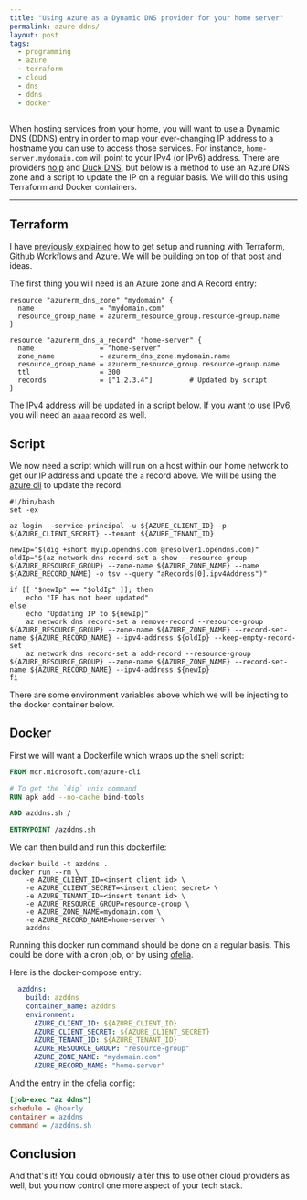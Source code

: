```yaml
---
title: "Using Azure as a Dynamic DNS provider for your home server"
permalink: azure-ddns/
layout: post
tags:
  - programming
  - azure
  - terraform
  - cloud
  - dns
  - ddns
  - docker
---
```


When hosting services from your home, you will want to use a Dynamic DNS (DDNS) entry in order to map your ever-changing IP address to a hostname you can use to access those services. For instance, `home-server.mydomain.com` will point to your IPv4 (or IPv6) address. There are providers [noip](https://www.noip.com/) and [Duck DNS](https://www.duckdns.org/), but below is a method to use an Azure DNS zone and a script to update the IP on a regular basis. We will do this using Terraform and Docker containers.

---

## Terraform

I have [previously explained](2021-06-22-azure-cdn.md) how to get setup and running with Terraform, Github Workflows and Azure. We will be building on top of that post and ideas.

The first thing you will need is an Azure zone and A Record entry:

```hcl
resource "azurerm_dns_zone" "mydomain" {
  name                = "mydomain.com"
  resource_group_name = azurerm_resource_group.resource-group.name
}

resource "azurerm_dns_a_record" "home-server" {
  name                = "home-server"
  zone_name           = azurerm_dns_zone.mydomain.name
  resource_group_name = azurerm_resource_group.resource-group.name
  ttl                 = 300
  records             = ["1.2.3.4"]         # Updated by script
}
```

The IPv4 address will be updated in a script below. If you want to use IPv6, you will need an [`aaaa`](https://registry.terraform.io/providers/hashicorp/azurerm/latest/docs/resources/dns_aaaa_record) record as well.

## Script

We now need a script which will run on a host within our home network to get our IP address and update the `a` record above. We will be using the [azure cli](https://docs.microsoft.com/en-us/cli/azure/install-azure-cli) to update the record.

```shell
#!/bin/bash
set -ex

az login --service-principal -u ${AZURE_CLIENT_ID} -p ${AZURE_CLIENT_SECRET} --tenant ${AZURE_TENANT_ID}

newIp="$(dig +short myip.opendns.com @resolver1.opendns.com)"
oldIp="$(az network dns record-set a show --resource-group ${AZURE_RESOURCE_GROUP} --zone-name ${AZURE_ZONE_NAME} --name ${AZURE_RECORD_NAME} -o tsv --query "aRecords[0].ipv4Address")"

if [[ "$newIp" == "$oldIp" ]]; then
    echo "IP has not been updated"
else
    echo "Updating IP to ${newIp}"
    az network dns record-set a remove-record --resource-group ${AZURE_RESOURCE_GROUP} --zone-name ${AZURE_ZONE_NAME} --record-set-name ${AZURE_RECORD_NAME} --ipv4-address ${oldIp} --keep-empty-record-set
    az network dns record-set a add-record --resource-group ${AZURE_RESOURCE_GROUP} --zone-name ${AZURE_ZONE_NAME} --record-set-name ${AZURE_RECORD_NAME} --ipv4-address ${newIp}
fi
```

There are some environment variables above which we will be injecting to the docker container below.

## Docker

First we will want a Dockerfile which wraps up the shell script:

```dockerfile
FROM mcr.microsoft.com/azure-cli

# To get the `dig` unix command
RUN apk add --no-cache bind-tools

ADD azddns.sh /

ENTRYPOINT /azddns.sh
```

We can then build and run this dockerfile:

```shell
docker build -t azddns .
docker run --rm \
    -e AZURE_CLIENT_ID=<insert client id> \
    -e AZURE_CLIENT_SECRET=<insert client secret> \
    -e AZURE_TENANT_ID=<insert tenant id> \
    -e AZURE_RESOURCE_GROUP=resource-group \
    -e AZURE_ZONE_NAME=mydomain.com \
    -e AZURE_RECORD_NAME=home-server \
    azddns
```

Running this docker run command should be done on a regular basis. This could be done with a cron job, or by using [ofelia](https://github.com/mcuadros/ofelia). 

Here is the docker-compose entry:

```yaml
  azddns:
    build: azddns
    container_name: azddns
    environment:
      AZURE_CLIENT_ID: ${AZURE_CLIENT_ID}
      AZURE_CLIENT_SECRET: ${AZURE_CLIENT_SECRET}
      AZURE_TENANT_ID: ${AZURE_TENANT_ID}
      AZURE_RESOURCE_GROUP: "resource-group"
      AZURE_ZONE_NAME: "mydomain.com"
      AZURE_RECORD_NAME: "home-server"
```

And the entry in the ofelia config:

```ini
[job-exec "az ddns"]
schedule = @hourly
container = azddns
command = /azddns.sh
```

## Conclusion

And that's it! You could obviously alter this to use other cloud providers as well, but you now control one more aspect of your tech stack.